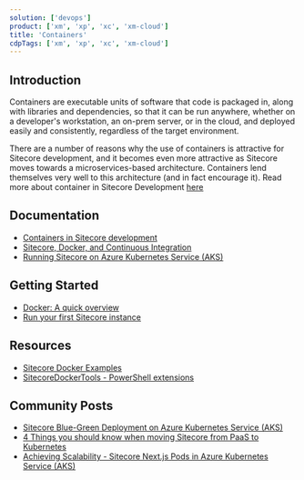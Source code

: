 ```yaml
---
solution: ['devops']
product: ['xm', 'xp', 'xc', 'xm-cloud']
title: 'Containers'
cdpTags: ['xm', 'xp', 'xc', 'xm-cloud']
---
```


## Introduction

Containers are executable units of software that code is packaged in, along with libraries and dependencies, so that it can be run anywhere, whether on a developer's workstation, an on-prem server, or in the cloud, and deployed easily and consistently, regardless of the target environment.

There are a number of reasons why the use of containers is attractive for Sitecore development, and it becomes even more attractive as Sitecore moves towards a microservices-based architecture. Containers lend themselves very well to this architecture (and in fact encourage it). Read more about container in Sitecore Development [here](https://doc.sitecore.com/xp/en/developers/100/developer-tools/containers-in-sitecore-development.html)

## Documentation

- [Containers in Sitecore development](https://doc.sitecore.com/xp/en/developers/101/developer-tools/containers-in-sitecore-development.html)
- [Sitecore, Docker, and Continuous Integration](https://www.sitecore.com/knowledge-center/getting-started/sitecore-docker-and-continuous-integration)
- [Running Sitecore on Azure Kubernetes Service (AKS)](https://www.sitecore.com/knowledge-center/getting-started/running-sitecore-on-azure-kubernetes-service)

## Getting Started

- [Docker: A quick overview](https://www.sitecore.com/knowledge-center/getting-started/docker-a-quick-overview)
- [Run your first Sitecore instance](https://doc.sitecore.com/xp/en/developers/101/developer-tools/run-your-first-sitecore-instance.html)

## Resources

- [Sitecore Docker Examples](https://github.com/Sitecore/docker-examples)
- [SitecoreDockerTools - PowerShell extensions ](https://sitecore.myget.org/feed/sc-powershell/package/nuget/SitecoreDockerTools)

## Community Posts

- [Sitecore Blue-Green Deployment on Azure Kubernetes Service (AKS)](https://www.linkedin.com/pulse/sitecore-blue-green-deployment-aks-nambhi-krishnan-dhinakaran/)
- [4 Things you should know when moving Sitecore from PaaS to Kubernetes](https://www.linkedin.com/pulse/4-things-you-should-know-when-moving-sitecore-from-paas-van-tricht/)
- [Achieving Scalability - Sitecore Next.js Pods in Azure Kubernetes Service (AKS)](https://www.linkedin.com/pulse/achieving-scalability-sitecore-nextjs-pods-aks-ramkumar/)
